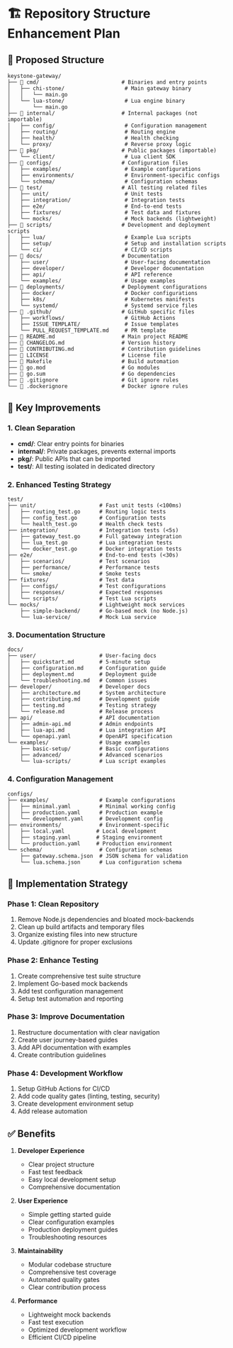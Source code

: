 # 🏗️ Repository Structure Enhancement Plan

## 🎯 **Proposed Structure**

```
keystone-gateway/
├── 📁 cmd/                          # Binaries and entry points
│   ├── chi-stone/                   # Main gateway binary
│   │   └── main.go
│   └── lua-stone/                   # Lua engine binary  
│       └── main.go
├── 📁 internal/                     # Internal packages (not importable)
│   ├── config/                      # Configuration management
│   ├── routing/                     # Routing engine
│   ├── health/                      # Health checking
│   └── proxy/                       # Reverse proxy logic
├── 📁 pkg/                          # Public packages (importable)
│   └── client/                      # Lua client SDK
├── 📁 configs/                      # Configuration files
│   ├── examples/                    # Example configurations
│   ├── environments/                # Environment-specific configs
│   └── schema/                      # Configuration schemas
├── 📁 test/                         # All testing related files
│   ├── unit/                        # Unit tests
│   ├── integration/                 # Integration tests
│   ├── e2e/                         # End-to-end tests
│   ├── fixtures/                    # Test data and fixtures
│   └── mocks/                       # Mock backends (lightweight)
├── 📁 scripts/                      # Development and deployment scripts
│   ├── lua/                         # Example Lua scripts
│   ├── setup/                       # Setup and installation scripts
│   └── ci/                          # CI/CD scripts
├── 📁 docs/                         # Documentation
│   ├── user/                        # User-facing documentation
│   ├── developer/                   # Developer documentation
│   ├── api/                         # API reference
│   └── examples/                    # Usage examples
├── 📁 deployments/                  # Deployment configurations
│   ├── docker/                      # Docker configurations
│   ├── k8s/                         # Kubernetes manifests
│   └── systemd/                     # Systemd service files
├── 📁 .github/                      # GitHub specific files
│   ├── workflows/                   # GitHub Actions
│   ├── ISSUE_TEMPLATE/              # Issue templates
│   └── PULL_REQUEST_TEMPLATE.md     # PR template
├── 📄 README.md                     # Main project README
├── 📄 CHANGELOG.md                  # Version history
├── 📄 CONTRIBUTING.md               # Contribution guidelines
├── 📄 LICENSE                       # License file
├── 📄 Makefile                      # Build automation
├── 📄 go.mod                        # Go modules
├── 📄 go.sum                        # Go dependencies
├── 📄 .gitignore                    # Git ignore rules
└── 📄 .dockerignore                 # Docker ignore rules
```

## 🎯 **Key Improvements**

### 1. **Clean Separation**
- **cmd/**: Clear entry points for binaries
- **internal/**: Private packages, prevents external imports
- **pkg/**: Public APIs that can be imported
- **test/**: All testing isolated in dedicated directory

### 2. **Enhanced Testing Strategy**
```
test/
├── unit/                    # Fast unit tests (<100ms)
│   ├── routing_test.go      # Routing logic tests
│   ├── config_test.go       # Configuration tests
│   └── health_test.go       # Health check tests
├── integration/             # Integration tests (<5s)
│   ├── gateway_test.go      # Full gateway integration
│   ├── lua_test.go          # Lua integration tests
│   └── docker_test.go       # Docker integration tests
├── e2e/                     # End-to-end tests (<30s)
│   ├── scenarios/           # Test scenarios
│   ├── performance/         # Performance tests
│   └── smoke/               # Smoke tests
├── fixtures/                # Test data
│   ├── configs/             # Test configurations
│   ├── responses/           # Expected responses
│   └── scripts/             # Test Lua scripts
└── mocks/                   # Lightweight mock services
    ├── simple-backend/      # Go-based mock (no Node.js)
    └── lua-service/         # Mock Lua service
```

### 3. **Documentation Structure**
```
docs/
├── user/                    # User-facing docs
│   ├── quickstart.md        # 5-minute setup
│   ├── configuration.md     # Configuration guide
│   ├── deployment.md        # Deployment guide
│   └── troubleshooting.md   # Common issues
├── developer/               # Developer docs
│   ├── architecture.md      # System architecture
│   ├── contributing.md      # Development guide
│   ├── testing.md           # Testing strategy
│   └── release.md           # Release process
├── api/                     # API documentation
│   ├── admin-api.md         # Admin endpoints
│   ├── lua-api.md           # Lua integration API
│   └── openapi.yaml         # OpenAPI specification
└── examples/                # Usage examples
    ├── basic-setup/         # Basic configurations
    ├── advanced/            # Advanced scenarios
    └── lua-scripts/         # Lua script examples
```

### 4. **Configuration Management**
```
configs/
├── examples/                # Example configurations
│   ├── minimal.yaml         # Minimal working config
│   ├── production.yaml      # Production example
│   └── development.yaml     # Development config
├── environments/            # Environment-specific
│   ├── local.yaml          # Local development
│   ├── staging.yaml        # Staging environment
│   └── production.yaml     # Production environment
└── schema/                  # Configuration schemas
    ├── gateway.schema.json  # JSON schema for validation
    └── lua.schema.json      # Lua configuration schema
```

## 🔧 **Implementation Strategy**

### Phase 1: Clean Repository
1. Remove Node.js dependencies and bloated mock-backends
2. Clean up build artifacts and temporary files
3. Organize existing files into new structure
4. Update .gitignore for proper exclusions

### Phase 2: Enhance Testing
1. Create comprehensive test suite structure
2. Implement Go-based mock backends
3. Add test configuration management
4. Setup test automation and reporting

### Phase 3: Improve Documentation
1. Restructure documentation with clear navigation
2. Create user journey-based guides
3. Add API documentation with examples
4. Create contribution guidelines

### Phase 4: Development Workflow
1. Setup GitHub Actions for CI/CD
2. Add code quality gates (linting, testing, security)
3. Create development environment setup
4. Add release automation

## ✅ **Benefits**

1. **Developer Experience**
   - Clear project structure
   - Fast test feedback
   - Easy local development setup
   - Comprehensive documentation

2. **User Experience**
   - Simple getting started guide
   - Clear configuration examples
   - Production deployment guides
   - Troubleshooting resources

3. **Maintainability**
   - Modular codebase structure
   - Comprehensive test coverage
   - Automated quality gates
   - Clear contribution process

4. **Performance**
   - Lightweight mock backends
   - Fast test execution
   - Optimized development workflow
   - Efficient CI/CD pipeline